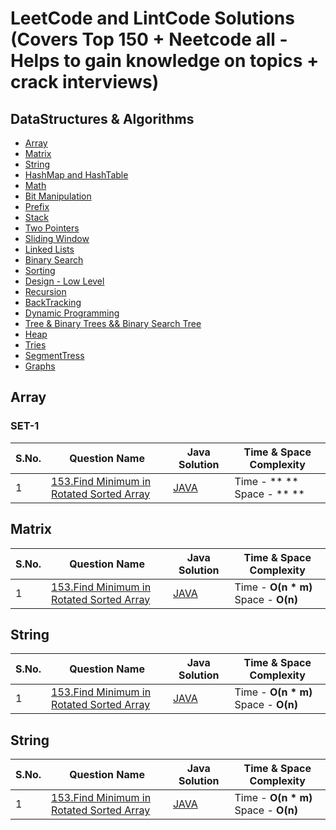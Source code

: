 LeetCode and LintCode Solutions (Covers Top 150 + Neetcode all - Helps to gain knowledge on topics + crack interviews)
======================================================================================================================

## DataStructures & Algorithms

* [Array](https://github.com/saiteja8848/DSA_Daily_Pratice#array)
* [Matrix](https://github.com/saiteja8848/DSA_Daily_Pratice#matrix)
* [String](https://github.com/saiteja8848/DSA_Daily_Pratice#string)
* [HashMap and HashTable](https://github.com/saiteja8848/DSA_Daily_Pratice#hash-table)
* [Math](https://github.com/saiteja8848/DSA_Daily_Pratice#math)
* [Bit Manipulation](https://github.com/saiteja8848/DSA_Daily_Pratice#bit-manipulation)
* [Prefix](https://github.com/saiteja8848/DSA_Daily_Pratice#two-pointers)
* [Stack](https://github.com/saiteja8848/DSA_Daily_Pratice#two-pointers)
* [Two Pointers](https://github.com/saiteja8848/DSA_Daily_Pratice#two-pointers)
* [Sliding Window](https://github.com/saiteja8848/DSA_Daily_Pratice#two-pointers)
* [Linked Lists](https://github.com/saiteja8848/DSA_Daily_Pratice#two-pointers)
* [Binary Search](https://github.com/saiteja8848/DSA_Daily_Pratice#binary-search)
* [Sorting](https://github.com/saiteja8848/DSA_Daily_Pratice#sorting)
* [Design - Low Level](https://github.com/saiteja8848/DSA_Daily_Pratice#sorting)
* [Recursion](https://github.com/saiteja8848/DSA_Daily_Pratice#sorting)
* [BackTracking](https://github.com/saiteja8848/DSA_Daily_Pratice#sorting)
* [Dynamic Programming](https://github.com/saiteja8848/DSA_Daily_Pratice#dynamic-programming)
* [Tree & Binary Trees && Binary Search Tree](https://github.com/saiteja8848/DSA_Daily_Pratice#sorting)
* [Heap](https://github.com/saiteja8848/DSA_Daily_Pratice#sorting)
* [Tries](https://github.com/saiteja8848/DSA_Daily_Pratice#sorting)
* [SegmentTress](https://github.com/saiteja8848/DSA_Daily_Pratice#sorting)
* [Graphs](https://github.com/saiteja8848/DSA_Daily_Pratice#sorting)



## Array

### SET-1
S.No. | Question Name | Java Solution | Time & Space Complexity |
------|---------------|---------------|-------------------------|
1 | [153.Find Minimum in Rotated Sorted Array](https://leetcode.com/problems/find-minimum-in-rotated-sorted-array/) |[JAVA](.src/main/java/Arrays/PascalsTrianle_I.java)| Time - ** ** <br>Space - ** **


## Matrix
S.No. | Question Name | Java Solution | Time & Space Complexity |
------|---------------|---------------|-------------------------|
1 | [153.Find Minimum in Rotated Sorted Array](https://leetcode.com/problems/find-minimum-in-rotated-sorted-array/) |[JAVA](./Java/NumberOfSetBits.java)| Time - **O(n * m)** <br>Space - **O(n)**


## String
S.No. | Question Name | Java Solution | Time & Space Complexity |
------|---------------|---------------|-------------------------|
1 | [153.Find Minimum in Rotated Sorted Array](https://leetcode.com/problems/find-minimum-in-rotated-sorted-array/) |[JAVA](./Java/NumberOfSetBits.java)| Time - **O(n * m)** <br>Space - **O(n)**


## String
S.No. | Question Name | Java Solution | Time & Space Complexity |
------|---------------|---------------|-------------------------|
1 | [153.Find Minimum in Rotated Sorted Array](https://leetcode.com/problems/find-minimum-in-rotated-sorted-array/) |[JAVA](./Java/NumberOfSetBits.java)| Time - **O(n * m)** <br>Space - **O(n)**